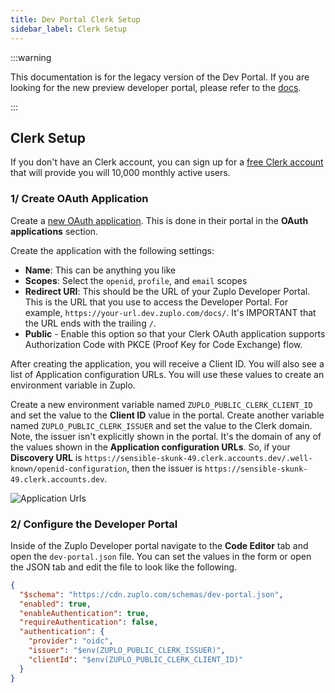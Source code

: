 ```yaml
---
title: Dev Portal Clerk Setup
sidebar_label: Clerk Setup
---
```


:::warning

This documentation is for the legacy version of the Dev Portal. If you are
looking for the new preview developer portal, please refer to the
[docs](/docs/dev-portal).

:::

## Clerk Setup

If you don't have an Clerk account, you can sign up for a
[free Clerk account](https://clerk.com/) that will provide you will 10,000
monthly active users.

### 1/ Create OAuth Application

Create a
[new OAuth application](https://clerk.com/docs/advanced-usage/clerk-idp). This
is done in their portal in the **OAuth applications** section.

Create the application with the following settings:

- **Name**: This can be anything you like
- **Scopes**: Select the `openid`, `profile`, and `email` scopes
- **Redirect URI**: This should be the URL of your Zuplo Developer Portal. This
  is the URL that you use to access the Developer Portal. For example,
  `https://your-url.dev.zuplo.com/docs/`. It's IMPORTANT that the URL ends with
  the trailing `/`.
- **Public** - Enable this option so that your Clerk OAuth application supports
  Authorization Code with PKCE (Proof Key for Code Exchange) flow.

After creating the application, you will receive a Client ID. You will also see
a list of Application configuration URLs. You will use these values to create an
environment variable in Zuplo.

Create a new environment variable named `ZUPLO_PUBLIC_CLERK_CLIENT_ID` and set
the value to the **Client ID** value in the portal. Create another variable
named `ZUPLO_PUBLIC_CLERK_ISSUER` and set the value to the Clerk domain. Note,
the issuer isn't explicitly shown in the portal. It's the domain of any of the
values shown in the **Application configuration URLs**. So, if your **Discovery
URL** is
`https://sensible-skunk-49.clerk.accounts.dev/.well-known/openid-configuration`,
then the issuer is `https://sensible-skunk-49.clerk.accounts.dev`.

![Application Urls](../../public/media/dev-portal-clerk-auth/image.png)

### 2/ Configure the Developer Portal

Inside of the Zuplo Developer portal navigate to the **Code Editor** tab and
open the `dev-portal.json` file. You can set the values in the form or open the
JSON tab and edit the file to look like the following.

```json
{
  "$schema": "https://cdn.zuplo.com/schemas/dev-portal.json",
  "enabled": true,
  "enableAuthentication": true,
  "requireAuthentication": false,
  "authentication": {
    "provider": "oidc",
    "issuer": "$env(ZUPLO_PUBLIC_CLERK_ISSUER)",
    "clientId": "$env(ZUPLO_PUBLIC_CLERK_CLIENT_ID)"
  }
}
```
